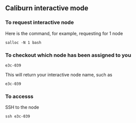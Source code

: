 ## Caliburn interactive mode

### To request interactive node

Here is the command, for example, requesting for 1 node

```
salloc -N 1 bash
```



### To checkout which node has been assigned to you

```
e3c-039
```

This will return your interactive node name, such as

```
e3c-039
```



### To accesss

SSH to the node

```
ssh e3c-039
```

